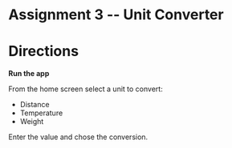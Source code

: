 Assignment 3 -- Unit Converter
==============================


# Directions

**Run the app**

From the home screen select a unit to convert: 

- Distance
- Temperature
- Weight

Enter the value and chose the conversion.




